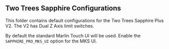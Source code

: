 ## Two Trees Sapphire Configurations

This folder contains default configurations for the Two Trees Sapphire Plus V2. The V2 has Dual Z Axis limit switches.

By default the standard Marlin Touch UI will be used. Enable the `SAPPHIRE_PRO_MKS_UI` option for the MKS UI.
